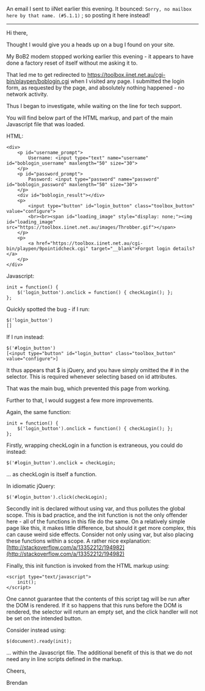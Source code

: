 An email I sent to iiNet earlier this evening. It bounced: `Sorry, no mailbox here by that name. (#5.1.1)` ; so posting it here instead!

----

Hi there,

Thought I would give you a heads up on a bug I found on your site.

My BoB2 modem stopped working earlier this evening - it appears to
have done a factory reset of itself without me asking it to.

That led me to get redirected to
https://toolbox.iinet.net.au/cgi-bin/playpen/boblogin.cgi when I
visited any page. I submitted the login form, as requested by the
page, and absolutely nothing happened - no network activity.

Thus I began to investigate, while waiting on the line for tech support.

You will find below part of the HTML markup, and part of the main
Javascript file that was loaded.

HTML:

    <div>
        <p id="username_prompt">
            Username: <input type="text" name="username" id="boblogin_username" maxlength="50" size="30">
        </p>
        <p id="password_prompt">
            Password: <input type="password" name="password" id="boblogin_password" maxlength="50" size="30">
        </p>
        <div id="boblogin_result"></div>
        <p>
            <input type="button" id="login_button" class="toolbox_button" value="configure">
            <br><br><span id="loading_image" style="display: none;"><img id="loading_image" src="https://toolbox.iinet.net.au/images/Throbber.gif"></span>
        </p>
        <p>
            <a href="https://toolbox.iinet.net.au/cgi-bin/playpen/9pointidcheck.cgi" target="__blank">Forgot login details?</a>
        </p>
    </div>

Javascript:

    init = function() {
        $('login_button').onclick = function() { checkLogin(); };
    };

Quickly spotted the bug - if I run:


    $('login_button')
    []


If I run instead:

    $('#login_button')
    [<input type="button" id="login_button" class="toolbox_button"
    value="configure">]

It thus appears that $ is jQuery, and you have simply omitted the # in
the selector. This is required whenever selecting based on id
attributes.

That was the main bug, which prevented this page from working.

Further to that, I would suggest a few more improvements.

Again, the same function:

    init = function() {
        $('login_button').onclick = function() { checkLogin(); };
    };

Firstly, wrapping checkLogin in a function is extraneous, you could do instead:

    $('#login_button').onclick = checkLogin;

... as checkLogin is itself a function.

In idiomatic jQuery:

    $('#login_button').click(checkLogin);

Secondly init is declared without using var, and thus pollutes the
global scope. This is bad practice, and the init function is not the
only offender here - all of the functions in this file do the same. On
a relatively simple page like this, it makes little difference, but
should it get more complex, this can cause weird side effects.
Consider not only using var, but also placing these functions within a
scope. A rather nice explanation:
[http://stackoverflow.com/a/13352212/194982](http://stackoverflow.com/a/13352212/194982)

Finally, this init function is invoked from the HTML markup using:

    <script type="text/javascript">
        init();
    </script>

One cannot guarantee that the contents of this script tag will be run
after the DOM is rendered. If it so happens that this runs before the
DOM is rendered, the selector will return an empty set, and the click
handler will not be set on the intended button.

Consider instead using:

    $(document).ready(init);

... within the Javascript file. The additional benefit of this is that
we do not need any in line scripts defined in the markup.

Cheers,

Brendan

